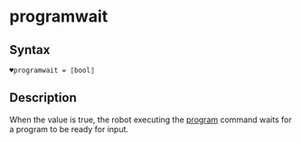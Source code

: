 # programwait

## Syntax

```G1ANT
♥programwait = ⟦bool⟧
```

## Description

When the value is true, the robot executing the [program](../Commands/ProgramCommand.md) command waits for a program to be ready for input.
